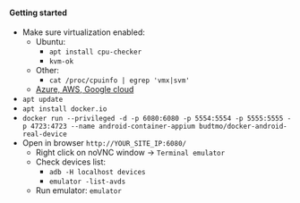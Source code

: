 #### Getting started
* Make sure virtualization enabled:
    * Ubuntu:
        * `apt install cpu-checker`
        * `kvm-ok`
    * Other:
        * `cat /proc/cpuinfo | egrep 'vmx|svm'`
    * [Azure, AWS, Google cloud](https://github.com/budtmo/docker-android/blob/master/README_CLOUD.md)
* `apt update`
* `apt install docker.io`
* `docker run --privileged -d -p 6080:6080 -p 5554:5554 -p 5555:5555 -p 4723:4723 --name android-container-appium budtmo/docker-android-real-device`
* Open in browser `http://YOUR_SITE_IP:6080/`
    * Right click on noVNC window -> `Terminal emulator`
    * Check devices list: 
        * `adb -H localhost devices`
        * `emulator -list-avds`
    * Run emulator: `emulator`



